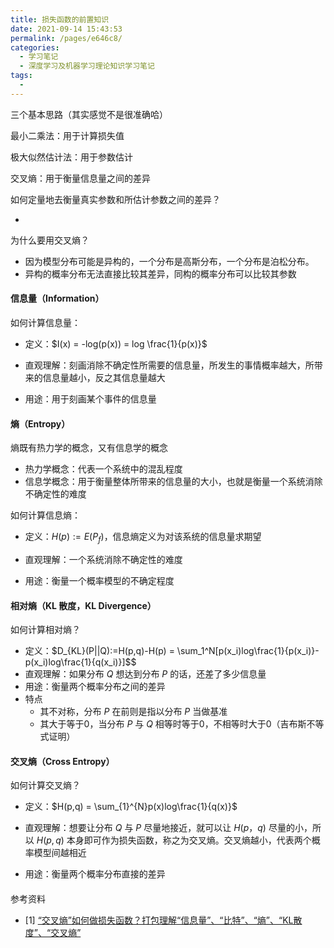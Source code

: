```yaml
---
title: 损失函数的前置知识
date: 2021-09-14 15:43:53
permalink: /pages/e646c8/
categories:
  - 学习笔记
  - 深度学习及机器学习理论知识学习笔记
tags:
  - 
---
```

三个基本思路（其实感觉不是很准确哈）

最小二乘法：用于计算损失值

极大似然估计法：用于参数估计

交叉熵：用于衡量信息量之间的差异



如何定量地去衡量真实参数和所估计参数之间的差异？

- 



为什么要用交叉熵？

- 因为模型分布可能是异构的，一个分布是高斯分布，一个分布是泊松分布。
- 异构的概率分布无法直接比较其差异，同构的概率分布可以比较其参数



#### 信息量（Information）

如何计算信息量：

- 定义：$I(x) = -log(p(x)) = log \frac{1}{p(x)}$

- 直观理解：刻画消除不确定性所需要的信息量，所发生的事情概率越大，所带来的信息量越小，反之其信息量越大
- 用途：用于刻画某个事件的信息量



#### 熵（Entropy）

熵既有热力学的概念，又有信息学的概念

- 热力学概念：代表一个系统中的混乱程度
- 信息学概念：用于衡量整体所带来的信息量的大小，也就是衡量一个系统消除不确定性的难度

如何计算信息熵：

- 定义：$H(p):=E(P_f)$，信息熵定义为对该系统的信息量求期望
- 直观理解：一个系统消除不确定性的难度

- 用途：衡量一个概率模型的不确定程度



#### 相对熵（KL 散度，KL Divergence）

如何计算相对熵？

- 定义：$D_{KL}(P||Q):=H(p,q)-H(p) = \sum_1^N[p(x_i)log\frac{1}{p(x_i)}-p(x_i)log\frac{1}{q(x_i)}]$$
- 直观理解：如果分布 $Q$ 想达到分布 $P$ 的话，还差了多少信息量
- 用途：衡量两个概率分布之间的差异
- 特点
  - 其不对称，分布 $P$ 在前则是指以分布 $P$ 当做基准
  - 其大于等于0，当分布 $P$ 与 $Q$ 相等时等于0，不相等时大于0（吉布斯不等式证明）



#### 交叉熵（Cross Entropy）

如何计算交叉熵？

- 定义：$H(p,q) = \sum_{1}^{N}p(x)log\frac{1}{q(x)}$

- 直观理解：想要让分布 $Q$ 与 $P$ 尽量地接近，就可以让 $H(p，q)$ 尽量的小，所以 $H(p,q)$ 本身即可作为损失函数，称之为交叉熵。交叉熵越小，代表两个概率模型间越相近

- 用途：衡量两个概率分布直接的差异

  #### 



参考资料

- [1] [“交叉熵”如何做损失函数？打包理解“信息量”、“比特”、“熵”、“KL散度”、“交叉熵”](https://www.bilibili.com/video/BV15V411W7VB)